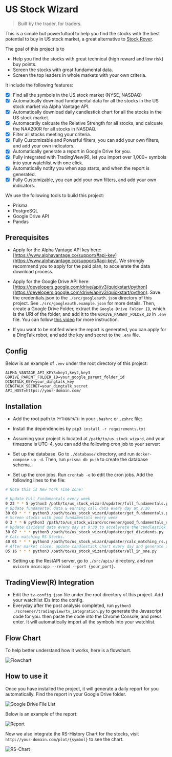 # US Stock Wizard

> Built by the trader, for traders.

This is a simple but powerfultool to help you find the stocks with the best potential to buy in US stock market, a great alternative to [Stock Rover](https://www.stockrover.com/).

The goal of this project is to

- Help you find the stocks with great technical (high reward and low risk) buy points.
- Screen the stocks with great fundamental data.
- Screen the top leaders in whole markets with your own criteria.

It include the following features:

- [x] Find all the symbols in the US stock market (NYSE, NASDAQ)
- [x] Automatically download fundamental data for all the stocks in the US stock market via Alpha Vantage API.
- [x] Automatically download daily candlestick chart for all the stocks in the US stock market.
- [x] Automacatlly calcuate the Relative Strength for all stocks, and calcuate the NAA200R for all stocks in NASDAQ.
- [x] Filter all stocks meeting your criteria.
- [x] Fully Customizable and Powerful filters, you can add your own filters, and add your own indicators.
- [x] Automatically generate a report in Google Drive for you.
- [x] Fully integrated with TradingView(R), let you import over 1,000+ symbols into your watchlist with one click.
- [x] Automatically notify you when app starts, and when the report is generated.
- [x] Fully Customizable, you can add your own filters, and add your own indicators.

We use the following tools to build this project:

- Prisma
- PostgreSQL
- Google Drive API
- Pandas

## Prerequisites

- Apply for the Alpha Vantage API key here: [https://www.alphavantage.co/support/#api-key](https://www.alphavantage.co/support/#api-key). We strongly recommend you to apply for the paid plan, to accelerate the data download process.

- Apply for the Google Drive API here: [https://developers.google.com/drive/api/v3/quickstart/python](https://developers.google.com/drive/api/v3/quickstart/python). Save the credentials.json to the `./src/googleauth.json` directory of this project. See `./src/googleauth.example.json` for more details. Then, create a Google Drive Folder, extract the `Google Drive Folder ID`, which is the URI of the folder, and add it to the `GDRIVE_PARENT_FOLDER_ID` in `.env` file. You can follow [this video](https://www.youtube.com/watch?v=tamT_iGoZDQ) for more instruction.

- If you want to be notifed when the report is generated, you can apply for a DingTalk robot, and add the key and secret to the `.env` file.

## Config

Below is an example of `.env` under the root directory of this project:

```env
ALPHA_VANTAGE_API_KEYS=key1,key2,key3
GDRIVE_PARENT_FOLDER_ID=your_google_parent_folder_id
DINGTALK_KEY=your_dingtalk_key
DINGTALK_SECRET=your_dingtalk_secret
API_HOST=https://your-domain.com/
```

## Installation

- Add the root path to `PYTHONPATH` in your `.bashrc` or `.zshrc` file:

- Install the dependencies by `pip3 install -r requirements.txt`

- Assuming your project is located at `/path/to/us_stock_wizard`, and your timezone is UTC-4, you can add the following cron job to your server:

- Set up the database. Go to `./database/` directory, and run `docker-compose up -d`. Then, run `prisma db push` to create the database schema.

- Set up the cron jobs. Run `crontab -e` to edit the cron jobs. Add the following lines to the file:

```bash
# Note this is New York Time Zone!

# Update Full Fundamentals every week
0 23 * * 5 python3 /path/to/us_stock_wizard/updater/full_fundamentals.py
# Update fundamental data & earning call data every day at 9:30
30 09 * * * python3 /path/to/us_stock_wizard/updater/get_fundamentals.py
# Screen stocks with good fundamentals every week
0 3 * * 6 python3 /path/to/us_stock_wizard/screener/good_fundamentals_screener.py
# Update dividend data every day at 9:30 to accelerete the candlestick chart generation
30 07 * * * python3 /path/to/us_stock_wizard/updater/get_dividends.py
# Calc matching RS Stocks.
40 01 * * * python3 /path/to/us_stock_wizard/updater/calc_matching_rs.py
# After market close, update candlestick chart every day and generate a report for you.
05 16 * * * python3 /path/to/us_stock_wizard/updater/all_in_one.py
```

- Setting up the RestAPI server, go to `./src/apis/` directory, and run `uvicorn main:app --reload --port {your_port}`.

## TradingView(R) Integration

- Edit the `tv-config.json` file under the root directory of this project. Add your watchlist IDs into the config.
- Everyday after the post analysis completed, run `python3 ./screener/tradingview/tv_integration.py` to generate the Javascript code for you. then paste the code into the Chrome Console, and press enter. It will automatically import all the symbols into your watchlist.

## Flow Chart

To help better understand how it works, here is a flowchart.

![Flowchart](./assets/chart.png)

## How to use it

Once you have installed the project, it will generate a daily report for you automatically. Find the report in your Google Drive folder.

![Google Drive File List](./assets/google-drive-snapshot.png)

Below is an example of the report:

![Report](./assets/report.png)

Now we also integrate the RS-History Chart for the stocks, visit `http://your-domain.com/plot/{symbol}` to see the chart.

![RS-Chart](./assets/rs-chart.png)
